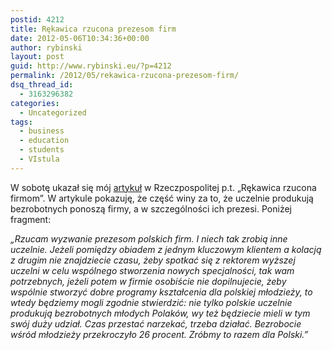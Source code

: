 ```yaml
---
postid: 4212
title: Rękawica rzucona prezesom firm
date: 2012-05-06T10:34:36+00:00
author: rybinski
layout: post
guid: http://www.rybinski.eu/?p=4212
permalink: /2012/05/rekawica-rzucona-prezesom-firm/
dsq_thread_id:
  - 3163296382
categories:
  - Uncategorized
tags:
  - business
  - education
  - students
  - VIstula
---
```

W sobotę ukazał się mój [artykuł](http://www.rp.pl/artykul/9133,869972-Rekawica-rzucona-firmom.html) w Rzeczpospolitej p.t. „Rękawica rzucona firmom”. W artykule pokazuję, że część winy za to, że uczelnie produkują bezrobotnych ponoszą firmy, a w szczególności ich prezesi. Poniżej fragment:

_„Rzucam wyzwanie prezesom polskich firm. I niech tak zrobią inne uczelnie. Jeżeli pomiędzy obiadem z jednym kluczowym klientem a kolacją z drugim nie znajdziecie czasu, żeby spotkać się z rektorem wyższej uczelni w celu wspólnego stworzenia nowych specjalności, tak wam potrzebnych, jeżeli potem w firmie osobiście nie dopilnujecie, żeby wspólnie stworzyć dobre programy kształcenia dla polskiej młodzieży, to wtedy będziemy mogli zgodnie stwierdzić: nie tylko polskie uczelnie  produkują bezrobotnych młodych Polaków, wy też będziecie mieli w tym swój duży udział. Czas przestać narzekać, trzeba działać. Bezrobocie wśród młodzieży przekroczyło 26 procent. Zróbmy to razem dla Polski.”_
